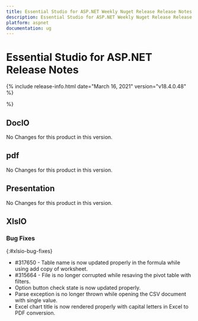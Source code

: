 ```yaml
---
title: Essential Studio for ASP.NET Weekly Nuget Release Release Notes  
description: Essential Studio for ASP.NET Weekly Nuget Release Release Notes  
platform: aspnet
documentation: ug
---
```


# Essential Studio for ASP.NET  Release Notes  

{% include release-info.html date="March 16, 2021"  version="v18.4.0.48" %} 



 %}



## DocIO

No Changes for this product in this version.

[//]: # "Delete the contents of this file while new content is added."

## pdf

No Changes for this product in this version.

[//]: # "Delete the contents of this file while new content is added."

## Presentation

No Changes for this product in this version.

[//]: # "Delete the contents of this file while new content is added."

## XlsIO

### Bug Fixes
{:#xlsio-bug-fixes}

* \#317650 - Table name is now updated properly in the formula while using add copy of worksheet.
* \#315664 - File is no longer corrupted while resaving the pivot table with filters.
* Option button check state is now updated properly.
* Parse exception is no longer thrown while opening the CSV document with single value.
* Excel chart title is now rendered properly with capital letters in Excel to PDF conversion.
